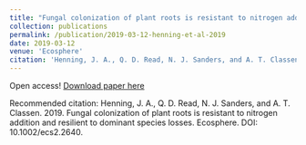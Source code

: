 ```yaml
---
title: "Fungal colonization of plant roots is resistant to nitrogen addition and resilient to dominant species losses"
collection: publications
permalink: /publication/2019-03-12-henning-et-al-2019
date: 2019-03-12
venue: 'Ecosphere'
citation: 'Henning, J. A., Q. D. Read, N. J. Sanders, and A. T. Classen. 2019. Fungal colonization of plant roots is resistant to nitrogen addition and resilient to dominant species losses. Ecosphere. DOI: 10.1002/ecs2.2640.'
---
```

Open access! [Download paper here](https://esajournals.onlinelibrary.wiley.com/doi/full/10.1002/ecs2.2640)

Recommended citation: Henning, J. A., Q. D. Read, N. J. Sanders, and A. T. Classen. 2019. Fungal colonization of plant roots is resistant to nitrogen addition and resilient to dominant species losses. Ecosphere. DOI: 10.1002/ecs2.2640.